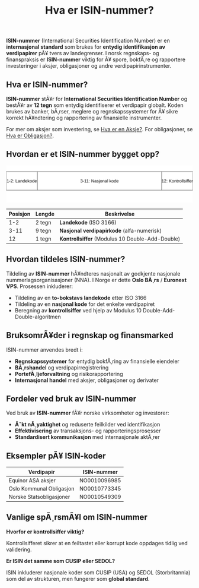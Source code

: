 ﻿---
title: "Hva er ISIN-nummer?"
meta_title: "Hva er ISIN-nummer?"
meta_description: '**ISIN-nummer** (International Securities Identification Number) er en **internasjonal standard** som brukes for **entydig identifikasjon av verdipapirer** pÃ¥ ...'
slug: hva-er-isin-nummer
type: blog
layout: pages/single
---

**ISIN-nummer** (International Securities Identification Number) er en **internasjonal standard** som brukes for **entydig identifikasjon av verdipapirer** pÃ¥ tvers av landegrenser. I norsk regnskaps- og finanspraksis er **ISIN-nummer** viktig for Ã¥ spore, bokfÃ¸re og rapportere investeringer i aksjer, obligasjoner og andre verdipapirinstrumenter.


## Hva er ISIN-nummer?

**ISIN-nummer** stÃ¥r for **International Securities Identification Number** og bestÃ¥r av **12 tegn** som entydig identifiserer et verdipapir globalt. Koden brukes av banker, bÃ¸rser, meglere og regnskapssystemer for Ã¥ sikre korrekt hÃ¥ndtering og rapportering av finansielle instrumenter.

For mer om aksjer som investering, se [Hva er en Aksje?](/blogs/regnskap/hva-er-en-aksje "Hva er en Aksje? Guide til Aksjer og Verdipapirer"). For obligasjoner, se [Hva er Obligasjon?](/blogs/regnskap/hva-er-obligasjon "Hva er Obligasjon? Guide til Obligasjoner som Verdipapir").


## Hvordan er et ISIN-nummer bygget opp?

![ISIN-struktur](isin-struktur.svg)

| Posisjon | Lengde | Beskrivelse                              |
|----------|--------|-------------------------------------------|
| 1-2      | 2 tegn | **Landekode** (ISO 3166)                  |
| 3-11     | 9 tegn | **Nasjonal verdipapirkode** (alfa-numerisk) |
| 12       | 1 tegn | **Kontrollsiffer** (Modulus 10 Double-Add-Double) |


## Hvordan tildeles ISIN-nummer?

Tildeling av **ISIN-nummer** hÃ¥ndteres nasjonalt av godkjente nasjonale nummerlagsorganisasjoner (NNA). I Norge er dette **Oslo BÃ¸rs** / **Euronext VPS**. Prosessen inkluderer:

* Tildeling av en **to-bokstavs landekode** etter ISO 3166
* Tildeling av en **nasjonal kode** for det enkelte verdipapiret
* Beregning av **kontrollsiffer** ved hjelp av Modulus 10 Double-Add-Double-algoritmen


## BruksomrÃ¥der i regnskap og finansmarked

ISIN-nummer anvendes bredt i:

* **Regnskapssystemer** for entydig bokfÃ¸ring av finansielle eiendeler
* **BÃ¸rshandel** og verdipapirregistrering
* **PortefÃ¸ljeforvaltning** og risikorapportering
* **Internasjonal handel** med aksjer, obligasjoner og derivater


## Fordeler ved bruk av ISIN-nummer

Ved bruk av **ISIN-nummer** fÃ¥r norske virksomheter og investorer:

* **Ã˜kt nÃ¸yaktighet** og reduserte feilkilder ved identifikasjon
* **Effektivisering** av transaksjons- og rapporteringsprosesser
* **Standardisert kommunikasjon** med internasjonale aktÃ¸rer


## Eksempler pÃ¥ ISIN-koder

| Verdipapir               | ISIN-nummer     |
|--------------------------|-----------------|
| Equinor ASA aksjer       | NO0010096985    |
| Oslo Kommunal Obligasjon | NO0010773345    |
| Norske Statsobligasjoner | NO0010549309    |


## Vanlige spÃ¸rsmÃ¥l om ISIN-nummer

**Hvorfor er kontrollsiffer viktig?**

Kontrollsifferet sikrer at en feiltastet eller korrupt kode oppdages tidlig ved validering.

**Er ISIN det samme som CUSIP eller SEDOL?**

ISIN inkluderer nasjonale koder som CUSIP (USA) og SEDOL (Storbritannia) som del av strukturen, men fungerer som **global standard**.






